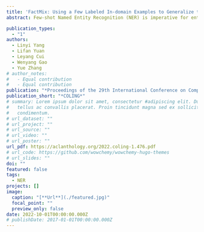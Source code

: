 ```yaml
---
title: 'FactMix: Using a Few Labeled In-domain Examples to Generalize to Cross-domain Named Entity Recognition'
abstract: Few-shot Named Entity Recognition (NER) is imperative for entity tagging in limited resource domains and thus received proper attention in recent years. Existing approaches for few-shot NER are evaluated mainly under in-domain settings. In contrast, little is known about how these inherently faithful models perform in cross-domain NER using a few labeled in-domain examples. This paper proposes a two-step rationale-centric data augmentation method to improve the model's generalization ability. Results on several datasets show that our model-agnostic method significantly improves the performance of cross-domain NER tasks compared to previous state-of-the-art methods compared to the counterfactual data augmentation and prompt-tuning methods.

publication_types:
  - "1"
authors:
  - Linyi Yang
  - Lifan Yuan
  - Leyang Cui
  - Wenyang Gao
  - Yue Zhang
# author_notes:
#   - Equal contribution
#   - Equal contribution
publication: "*Proceedings of the 29th International Conference on Computational Linguistics*"
publication_short: "*COLING*"
# summary: Lorem ipsum dolor sit amet, consectetur #adipiscing elit. Duis posuere
#   tellus ac convallis placerat. Proin tincidunt magna sed ex sollicitudin
#   condimentum.
# url_dataset: ""
# url_project: ""
# url_source: ""
# url_video: ""
# url_poster: ""
url_pdf: https://aclanthology.org/2022.coling-1.476.pdf
# url_code: https://github.com/wowchemy/wowchemy-hugo-themes
# url_slides: ""
doi: ""
featured: false
tags:
  - NER
projects: []
image:
  caption: "[**Url**](./featured.jpg)"
  focal_point: ""
  preview_only: false
date: 2022-10-01T00:00:00.000Z
# publishDate: 2017-01-01T00:00:00.000Z
---
```

